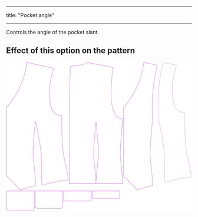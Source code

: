 ***

title: "Pocket angle"

***

Controls the angle of the pocket slant.

## Effect of this option on the pattern

![This image shows the effect of this option by superimposing several variants that have a different value for this option](wahid_pocketangle_sample.svg "Effect of this option on the pattern")
